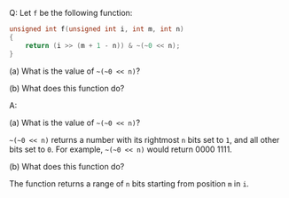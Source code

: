 Q: Let `f` be the following function:

```c
unsigned int f(unsigned int i, int m, int n)
{
    return (i >> (m + 1 - n)) & ~(~0 << n);
}
```

(a) What is the value of `~(~0 << n)`?

(b) What does this function do?

A:

(a) What is the value of `~(~0 << n)`?

`~(~0 << n)` returns a number with its rightmost `n` bits set to `1`, and all
other bits set to `0`. For example, `~(~0 << n)` would return 0000 1111.

(b) What does this function do?

The function returns a range of `n` bits starting from position `m` in `i`.
